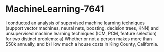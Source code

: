 # MachineLearning-7641
I conducted an analysis of supervised machine learning techniques (support vector machines, neural nets, boosting, decision 
trees, KNN) and unsupervised machine learning techniques (ICM, PCM, feature selection) for two distinct problems: 
  a) Whether or not a person makes more than $50k annually, and
  b) How much a house costs in King County, California.
